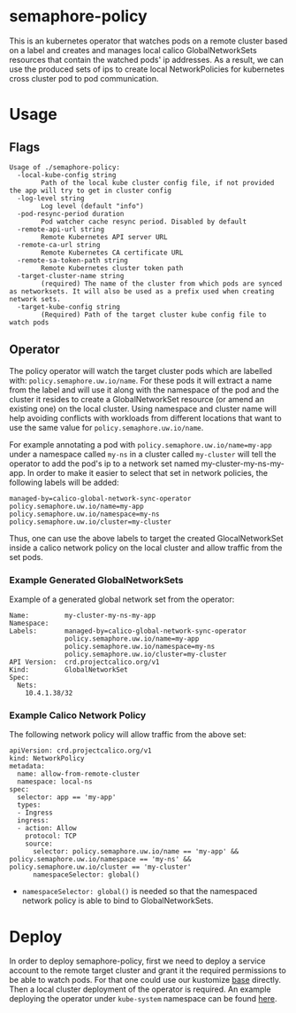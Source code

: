 # semaphore-policy

This is an kubernetes operator that watches pods on a remote cluster based on
a label and creates and manages local calico GlobalNetworkSets resources that
contain the watched pods' ip addresses. As a result, we can use the produced
sets of ips to create local NetworkPolicies for kubernetes cross cluster pod to
pod communication.

# Usage

## Flags

```
Usage of ./semaphore-policy:
  -local-kube-config string
        Path of the local kube cluster config file, if not provided the app will try to get in cluster config
  -log-level string
        Log level (default "info")
  -pod-resync-period duration
        Pod watcher cache resync period. Disabled by default
  -remote-api-url string
        Remote Kubernetes API server URL
  -remote-ca-url string
        Remote Kubernetes CA certificate URL
  -remote-sa-token-path string
        Remote Kubernetes cluster token path
  -target-cluster-name string
        (required) The name of the cluster from which pods are synced as networksets. It will also be used as a prefix used when creating network sets.
  -target-kube-config string
        (Required) Path of the target cluster kube config file to watch pods
```

## Operator

  The policy operator will watch the target cluster pods which are labelled
with: `policy.semaphore.uw.io/name`. For these pods it will extract a name from
the label and will use it along with the namespace of the pod and the cluster it
resides to create a GlobalNetworkSet resource (or amend an existing one) on the
local cluster. Using namespace and cluster name will help avoiding conflicts
with workloads from different locations that want to use the same value for
`policy.semaphore.uw.io/name`.

  For example annotating a pod with `policy.semaphore.uw.io/name=my-app` under a
namespace called `my-ns` in a cluster called `my-cluster` will tell the operator
to add the pod's ip to a network set named my-cluster-my-ns-my-app. In order to
make it easier to select that set in network policies, the following labels will
be added:
```
managed-by=calico-global-network-sync-operator
policy.semaphore.uw.io/name=my-app
policy.semaphore.uw.io/namespace=my-ns
policy.semaphore.uw.io/cluster=my-cluster
```

  Thus, one can use the above labels to target the created GlocalNetworkSet
inside a calico network policy on the local cluster and allow traffic from the
set pods.

### Example Generated GlobalNetworkSets

Example of a generated global network set from the operator:
```
Name:         my-cluster-my-ns-my-app
Namespace:
Labels:       managed-by=calico-global-network-sync-operator
              policy.semaphore.uw.io/name=my-app
              policy.semaphore.uw.io/namespace=my-ns
              policy.semaphore.uw.io/cluster=my-cluster
API Version:  crd.projectcalico.org/v1
Kind:         GlobalNetworkSet
Spec:
  Nets:
    10.4.1.38/32

```

### Example Calico Network Policy

The following network policy will allow traffic from the above set:
```
apiVersion: crd.projectcalico.org/v1
kind: NetworkPolicy
metadata:
  name: allow-from-remote-cluster
  namespace: local-ns
spec:
  selector: app == 'my-app'
  types:
  - Ingress
  ingress:
  - action: Allow
    protocol: TCP
    source:
      selector: policy.semaphore.uw.io/name == 'my-app' && policy.semaphore.uw.io/namespace == 'my-ns' && policy.semaphore.uw.io/cluster == 'my-cluster'
      namespaceSelector: global()
```

* `namespaceSelector: global()` is needed so that the namespaced network policy
is able to bind to GlobalNetworkSets.

# Deploy

In order to deploy semaphore-policy, first we need to deploy a service
account to the remote target cluster and grant it the required permissions to
be able to watch pods. For that one could use our kustomize [base](./deploy/kustomize/remote/)
directly.
Then a local cluster deployment of the operator is required. An example
deploying the operator under `kube-system` namespace can be found [here](./deploy/example).
